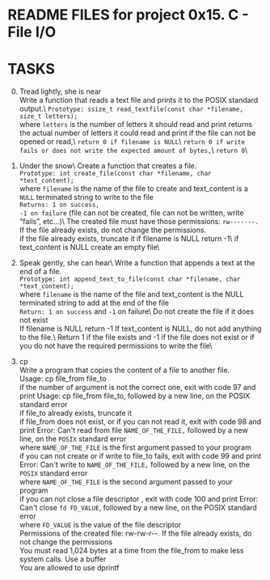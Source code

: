 # README FILES for project 0x15. C - File I/O
# TASKS
0. Tread lightly, she is near\
Write a function that reads a text file and prints it to the POSIX standard output.\ 
`Prototype: ssize_t read_textfile(const char *filename, size_t letters);`\
where `letters` is the number of letters it should read and print returns the actual number of letters it could read and print if the file can not be opened or read,\ 
`return 0 if filename is NULL`\ 
`return 0 if write fails or does not write the expected amount of bytes,`\ 
`return 0`\

1. Under the snow\ 
Create a function that creates a file.\
`Prototype: int create_file(const char *filename, char *text_content);`\
where `filename` is the name of the file to create and text_content is a `NULL` terminated string to write to the file\
`Returns: 1 on success,`\
`-1 on failure` (file can not be created, file can not be written, write “fails”, etc…)\ 
The created file must have those permissions: `rw-------.`\
If the file already exists, do not change the permissions.\
if the file already exists, truncate it if filename is NULL return -1\ 
if text_content is NULL create an empty file\

2. Speak gently, she can hear\ 
Write a function that appends a text at the end of a file.\
`Prototype: int append_text_to_file(const char *filename, char *text_content);`\
where `filename` is the name of the file and text_content is the NULL terminated string to add at the end of the file\
`Return: 1 on success` and `-1` on failure\ 
Do not create the file if it does not exist\
If filename is NULL return -1 If text_content is NULL, do not add anything to the file.\ 
Return 1 if the file exists and -1 if the file does not exist or if you do not have the required permissions to write the file\
3. cp\
Write a program that copies the content of a file to another file.\
Usage: cp file_from file_to\
if the number of argument is not the correct one, exit with code 97 and print Usage: cp file_from file_to, followed by a new line, on the POSIX standard error\
if file_to already exists, truncate it\
if file_from does not exist, or if you can not read it, exit with code 98 and print Error: Can't read from file `NAME_OF_THE_FILE,` followed by a new line, on the `POSIX` standard error\
where `NAME_OF_THE_FILE` is the first argument passed to your program\
if you can not create or if write to file_to fails, exit with code 99 and print Error: Can't write to `NAME_OF_THE_FILE,` followed by a new line, on the `POSIX` standard error\
where `NAME_OF_THE_FILE` is the second argument passed to your program\
if you can not close a file descriptor , exit with code 100 and print Error: Can't close `fd FD_VALUE`, followed by a new line, on the POSIX standard error\
where `FD_VALUE` is the value of the file descriptor\
Permissions of the created file: rw-rw-r--. If the file already exists, do not change the permissions\
You must read 1,024 bytes at a time from the file_from to make less system calls. Use a buffer\
You are allowed to use dprintf
